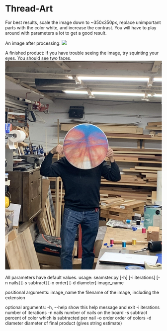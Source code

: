 # Thread-Art

For best results, scale the image down to ~350x350px, replace unimportant parts with the color white, and increase the contrast.
You will have to play around with parameters a lot to get a good result.

An image after processing:
![](example.jpg)

A finished product:
If you have trouble seeing the image, try squinting your eyes. You should see two faces.
![](finished.jpg)

All parameters have default values.
usage: seamster.py [-h] [-i iterations] [-n nails] [-s subtract] [-o order] [-d diameter] image_name

positional arguments:
  image_name     the filename of the image, including the extension

optional arguments:
  -h, --help     show this help message and exit
  -i iterations  number of iterations
  -n nails       number of nails on the board
  -s subtract    percent of color which is subtracted per nail
  -o order       order of colors
  -d diameter    diameter of final product (gives string estimate)

